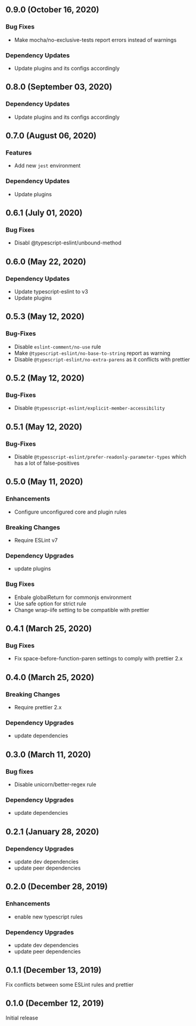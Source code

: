 ## 0.9.0 (October 16, 2020)

### Bug Fixes

* Make mocha/no-exclusive-tests report errors instead of warnings

### Dependency Updates

* Update plugins and its configs accordingly

## 0.8.0 (September 03, 2020)

### Dependency Updates

* Update plugins and its configs accordingly

## 0.7.0 (August 06, 2020)

### Features

* Add new `jest` environment

### Dependency Updates

* Update plugins

## 0.6.1 (July 01, 2020)

### Bug Fixes

* Disabl @typescript-eslint/unbound-method

## 0.6.0 (May 22, 2020)

### Dependency Updates

* Update typescript-eslint to v3
* Update plugins

## 0.5.3 (May 12, 2020)

### Bug-Fixes

* Disable `eslint-comment/no-use` rule
* Make `@typescript-eslint/no-base-to-string` report as warning
* Disable `@typescript-eslint/no-extra-parens` as it conflicts with prettier

## 0.5.2 (May 12, 2020)

### Bug-Fixes

* Disable `@typesscript-eslint/explicit-member-accessibility`

## 0.5.1 (May 12, 2020)

### Bug-Fixes

* Disable `@typesscript-eslint/prefer-readonly-parameter-types` which has a lot of false-positives

## 0.5.0 (May 11, 2020)

### Enhancements

* Configure unconfigured core and plugin rules

### Breaking Changes

* Require ESLint v7

### Dependency Upgrades

* update plugins

### Bug Fixes

* Enbale globalReturn for commonjs environment
* Use safe option for strict rule
* Change wrap-iife setting to be compatible with prettier

## 0.4.1 (March 25, 2020)

### Bug Fixes

* Fix space-before-function-paren settings to comply with prettier 2.x

## 0.4.0 (March 25, 2020)

### Breaking Changes

* Require prettier 2.x

### Dependency Upgrades

* update dependencies

## 0.3.0 (March 11, 2020)

### Bug fixes

* Disable unicorn/better-regex rule

### Dependency Upgrades

* update dependencies

## 0.2.1 (January 28, 2020)

### Dependency Upgrades

* update dev dependencies
* update peer dependencies

## 0.2.0 (December 28, 2019)

### Enhancements

* enable new typescript rules

### Dependency Upgrades

* update dev dependencies
* update peer dependencies

## 0.1.1 (December 13, 2019)

Fix conflicts between some ESLint rules and prettier

## 0.1.0 (December 12, 2019)

Initial release
